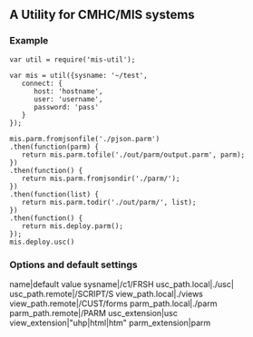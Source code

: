 ## A Utility for CMHC/MIS systems

### Example

```
var util = require('mis-util');

var mis = util({sysname: '~/test', 
   connect: { 
      host: 'hostname', 
      user: 'username',
      password: 'pass'
   }
});

mis.parm.fromjsonfile('./pjson.parm')
.then(function(parm) { 
   return mis.parm.tofile('./out/parm/output.parm', parm);
})
.then(function() {
   return mis.parm.fromjsondir('./parm/');
})
.then(function(list) {
   return mis.parm.todir('./out/parm/', list);
})
.then(function() {
   return mis.deploy.parm();
});
mis.deploy.usc()
```

### Options and default settings

name|default value
sysname|/c1/FRSH
usc_path.local|./usc|
usc_path.remote|/SCRIPT/S
view_path.local|./views
view_path.remote|/CUST/forms
parm_path.local|./parm
parm_path.remote|/PARM
usc_extension|usc
view_extension|"uhp|html|htm"
parm_extension|parm
